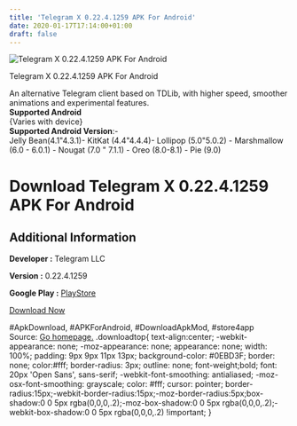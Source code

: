 ```yaml
---
title: 'Telegram X 0.22.4.1259 APK For Android'
date: 2020-01-17T17:14:00+01:00
draft: false
---
```


![Telegram X 0.22.4.1259 APK For Android](https://i2.wp.com/apkhome.net/wp-content/uploads/2020/01/Telegram-X-0.22.4.1259.png "Telegram X 0.22.4.1259 APK For Android")

  

Telegram X 0.22.4.1259 APK For Android

An alternative Telegram client based on TDLib, with higher speed, smoother animations and experimental features.  
**Supported Android**  
{Varies with device}  
**Supported Android Version**:-  
Jelly Bean(4.1"4.3.1)- KitKat (4.4"4.4.4)- Lollipop (5.0"5.0.2) - Marshmallow (6.0 - 6.0.1) - Nougat (7.0 " 7.1.1) - Oreo (8.0-8.1) - Pie (9.0)

Download Telegram X 0.22.4.1259 APK For Android
===============================================

Additional Information
----------------------

**Developer :** Telegram LLC

**Version :** 0.22.4.1259

**Google Play :** [PlayStore](https://play.google.com/store/apps/details?id=org.thunderdog.challegram)

  

[Download Now](https://store4app.co/post/telegram-x-0-22-4-1259-apk-for-android_1579271508)

  
#ApkDownload, #APKForAndroid, #DownloadApkMod, #store4app  
Source: [Go homepage.](https://store4app.co/post/telegram-x-0-22-4-1259-apk-for-android_1579271508) .downloadtop{ text-align:center; -webkit-appearance: none; -moz-appearance: none; appearance: none; width: 100%; padding: 9px 9px 11px 13px; background-color: #0EBD3F; border: none; color:#fff; border-radius: 3px; outline: none; font-weight;bold; font: 20px 'Open Sans', sans-serif; -webkit-font-smoothing: antialiased; -moz-osx-font-smoothing: grayscale; color: #fff; cursor: pointer; border-radius:15px;-webkit-border-radius:15px;-moz-border-radius:5px;box-shadow:0 0 5px rgba(0,0,0,.2);-moz-box-shadow:0 0 5px rgba(0,0,0,.2);-webkit-box-shadow:0 0 5px rgba(0,0,0,.2) !important; }